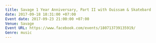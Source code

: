 ```yaml
---
title: Savage 1 Year Anniversary, Part II with Ouissam & Skatebard
date: 2017-09-18 18:31:00 +07:00
Event date: 2017-09-23 21:00:00 +07:00
Venue: Savage
Event URL: https://www.facebook.com/events/180713739135919/
Genre: music
---
```


